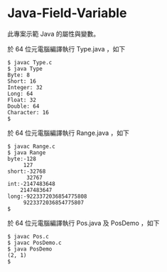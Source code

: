 # Java-Field-Variable

此專案示範 Java 的屬性與變數。

於 64 位元電腦編譯執行 Type.java ，如下

```
$ javac Type.c
$ java Type
Byte: 8
Short: 16
Integer: 32
Long: 64
Float: 32
Double: 64
Character: 16
$
```

於 64 位元電腦編譯執行 Range.java ，如下

```
$ javac Range.c
$ java Range
byte:-128
     127
short:-32768
      32767
int:-2147483648
    2147483647
long:-9223372036854775808
     9223372036854775807
$
```

於 64 位元電腦編譯執行 Pos.java 及 PosDemo ，如下

```
$ javac Pos.c
$ javac PosDemo.c
$ java PosDemo
(2, 1)
$
```
